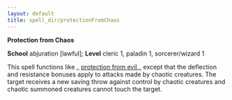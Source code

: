 ```yaml
---
layout: default
title: spell_dir/protectionFromChaos
---
```

 **Protection from Chaos**

**School** abjuration [lawful]; **Level** cleric 1, paladin 1, sorcerer/wizard 1

This spell functions like _ [protection from evil](protectionFromEvil#_protection-from-evil)_, except that the deflection and resistance bonuses apply to attacks made by chaotic creatures. The target receives a new saving throw against control by chaotic creatures and chaotic summoned creatures cannot touch the target.

